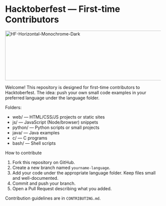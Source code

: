 # Hacktoberfest — First-time Contributors
<img width="1281" height="161" alt="HF-Horizontal-Monochrome-Dark" src="https://github.com/user-attachments/assets/2df0de55-5915-4a79-8214-ae23f14353c6" />

<br/>

Welcome! This repository is designed for first-time contributors to Hacktoberfest. The idea: push your own small code examples in your preferred language under the language folder.

Folders:
- web/ — HTML/CSS/JS projects or static sites
- js/ — JavaScript (Node/browser) snippets
- python/ — Python scripts or small projects
- java/ — Java examples
- c/ — C programs
- bash/ — Shell scripts

How to contribute
1. Fork this repository on GitHub.
2. Create a new branch named `yourname-language`.
3. Add your code under the appropriate language folder. Keep files small and well-documented.
4. Commit and push your branch.
5. Open a Pull Request describing what you added.

Contribution guidelines are in `CONTRIBUTING.md`.
